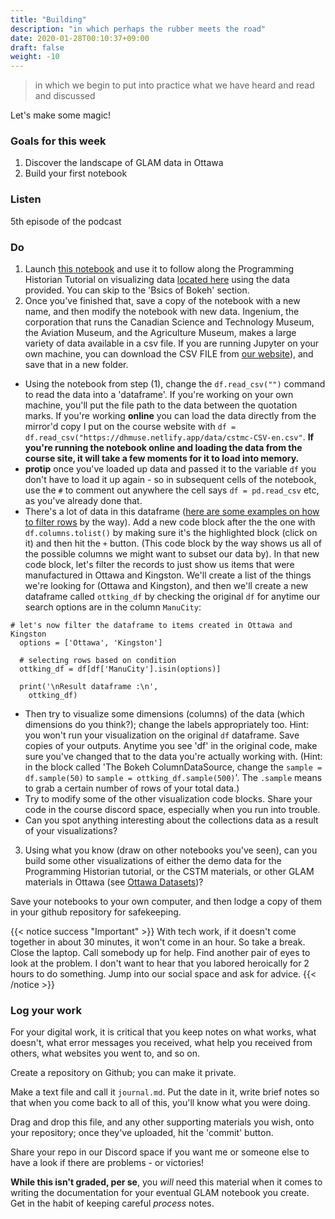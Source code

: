 ```yaml
---
title: "Building"
description: "in which perhaps the rubber meets the road"
date: 2020-01-28T00:10:37+09:00
draft: false
weight: -10
---
```


> in which we begin to put into practice what we have heard and read and discussed

Let's make some magic!

### Goals for this week

1. Discover the landscape of GLAM data in Ottawa
2. Build your first notebook

### Listen

5th episode of the podcast


### Do

1. Launch [this notebook](https://mybinder.org/v2/gh/shawngraham/dhmuse-notebooks/master?urlpath=notebooks/viz-w-bokeh.ipynb) and use it to follow along the Programming Historian Tutorial on visualizing data [located here](https://programminghistorian.org/en/lessons/visualizing-with-bokeh) using the data provided. You can skip to the 'Bsics of Bokeh' section.
2. Once you've finished that, save a copy of the notebook with a new name, and then modify the notebook with new data. Ingenium, the corporation that runs the Canadian Science and Technology Museum, the Aviation Museum, and the Agriculture Museum, makes a large variety of data available in a csv file. If you are running Jupyter on your own machine, you can download the CSV FILE from [our website](https://dhmuse.netlify.app/data/cstmc-CSV-en.csv)), and save that in a new folder.
  + Using the notebook from step (1), change the `df.read_csv("")` command to read the data into a 'dataframe'. If you're working on your own machine, you'll put the file path to the data between the quotation marks. If you're working **online** you can load the data directly from the mirror'd copy I put on the course website with `df = df.read_csv("https://dhmuse.netlify.app/data/cstmc-CSV-en.csv"`. **If you're running the notebook online and loading the data from the course site, it will take a few moments for it to load into memory.**
  + **protip** once you've loaded up data and passed it to the variable `df` you don't have to load it up again - so in subsequent cells of the notebook, use the `#` to comment out anywhere the cell says `df = pd.read_csv` etc, as you've already done that.
  + There's a lot of data in this dataframe ([here are some examples on how to filter rows](https://www.geeksforgeeks.org/ways-to-filter-pandas-dataframe-by-column-values/) by the way). Add a new code block after the the one with `df.columns.tolist()` by making sure it's the highlighted block (click on it) and then hit the `+` button. (This code block by the way shows us all of the possible columns we might want to subset our data by). In that new code block, let's filter the records to just show us items that were manufactured in Ottawa and Kingston. We'll create a list of the things we're looking for (Ottawa and Kingston), and then we'll create a new dataframe called `ottking_df` by checking the original `df` for anytime our search options are in the column `ManuCity`:

  ```
  # let's now filter the dataframe to items created in Ottawa and Kingston
    options = ['Ottawa', 'Kingston']  

    # selecting rows based on condition  
    ottking_df = df[df['ManuCity'].isin(options)]

    print('\nResult dataframe :\n',
      ottking_df)
  ```

  + Then try to visualize some dimensions (columns) of the data (which dimensions do you think?); change the labels appropriately too. Hint: you won't run your visualization on the original `df` dataframe. Save copies of your outputs. Anytime you see 'df' in the original code, make sure you've changed that to the data you're actually working with. (Hint: in the block called 'The Bokeh ColumnDataSource, change the `sample = df.sample(50)` to `sample = ottking_df.sample(500)`'. The `.sample` means to grab a certain number of rows of your total data.)
  + Try to modify some of the other visualization code blocks. Share your code in the course discord space, especially when you run into trouble.
  + Can you spot anything interesting about the collections data as a result of your visualizations?

3. Using what you know (draw on other notebooks you've seen), can you build some other visualizations of either the demo data for the Programming Historian tutorial, or the CSTM materials, or other GLAM materials in Ottawa (see [Ottawa Datasets](https://dhmuse.netlify.app/building/technotes-toc/#ottawa-datasets))?

Save your notebooks to your own computer, and then lodge a copy of them in your github repository for safekeeping.

{{< notice success "Important" >}} With tech work, if it doesn't come together in about 30 minutes, it won't come in an hour. So take a break. Close the laptop. Call somebody up for help. Find another pair of eyes to look at the problem. I don't want to hear that you labored heroically for 2 hours to do something. Jump into our social space and ask for advice.
{{< /notice >}}

### Log your work

For your digital work, it is critical that you keep notes on what works, what doesn't, what error messages you received, what help you received from others, what websites you went to, and so on.

Create a repository on Github; you can make it private.

Make a text file and call it `journal.md`. Put the date in it, write brief notes so that when you come back to all of this, you'll know what you were doing.

Drag and drop this file, and any other supporting materials you wish, onto your repository; once they've uploaded, hit the 'commit' button.

Share your repo in our Discord space if you want me or someone else to have a look if there are problems - or victories!

**While this isn't graded, per se**, you _will_ need this material when it comes to writing the documentation for your eventual GLAM notebook you create. Get in the habit of keeping careful _process_ notes.
